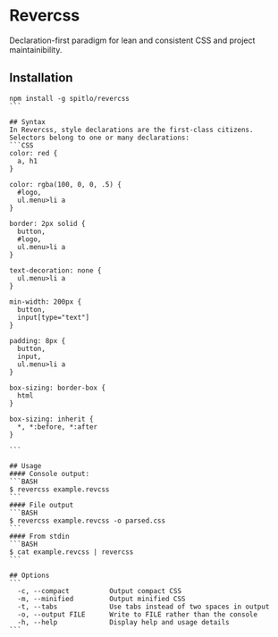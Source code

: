 Revercss
========

Declaration-first paradigm for lean and consistent CSS and project maintainibility.

## Installation
````
npm install -g spitlo/revercss
```

## Syntax
In Revercss, style declarations are the first-class citizens. Selectors belong to one or many declarations:
```CSS
color: red {
  a, h1
}

color: rgba(100, 0, 0, .5) {
  #logo,
  ul.menu>li a
}

border: 2px solid {
  button,
  #logo,
  ul.menu>li a
}

text-decoration: none {
  ul.menu>li a
}

min-width: 200px {
  button,
  input[type="text"]
}

padding: 8px {
  button,
  input,
  ul.menu>li a
}

box-sizing: border-box {
  html
}

box-sizing: inherit {
  *, *:before, *:after
}

```

## Usage
#### Console output:
```BASH
$ revercss example.revcss
```
#### File output
```BASH
$ revercss example.revcss -o parsed.css
```
#### From stdin
```BASH
$ cat example.revcss | revercss
```

## Options
```
  -c, --compact          Output compact CSS
  -m, --minified         Output minified CSS
  -t, --tabs             Use tabs instead of two spaces in output
  -o, --output FILE      Write to FILE rather than the console
  -h, --help             Display help and usage details
```
